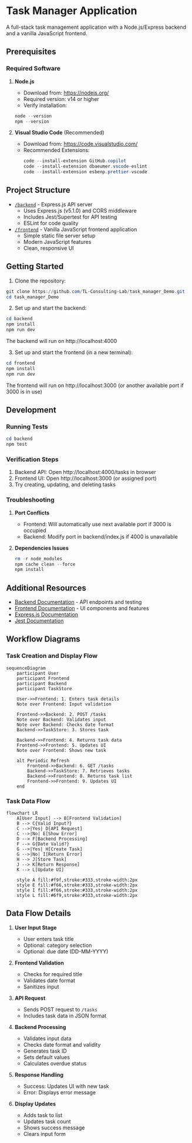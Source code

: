 # Task Manager Application

A full-stack task management application with a Node.js/Express backend and a vanilla JavaScript frontend.

## Prerequisites

### Required Software
1. **Node.js**
   - Download from: https://nodejs.org/
   - Required version: v14 or higher
   - Verify installation:
   ```powershell
   node --version
   npm --version
   ```

2. **Visual Studio Code** (Recommended)
   - Download from: https://code.visualstudio.com/
   - Recommended Extensions:
     ```powershell
     code --install-extension GitHub.copilot
     code --install-extension dbaeumer.vscode-eslint
     code --install-extension esbenp.prettier-vscode
     ```

## Project Structure

- [`/backend`](backend/README.md) - Express.js API server
  - Uses Express.js (v5.1.0) and CORS middleware
  - Includes Jest/Supertest for API testing
  - ESLint for code quality
- [`/frontend`](frontend/README.md) - Vanilla JavaScript frontend application
  - Simple static file server setup
  - Modern JavaScript features
  - Clean, responsive UI

## Getting Started

1. Clone the repository:
```powershell
git clone https://github.com/TL-Consulting-Lab/task_manager_Demo.git
cd task_manager_Demo
```

2. Set up and start the backend:
```powershell
cd backend
npm install
npm run dev
```
The backend will run on http://localhost:4000

3. Set up and start the frontend (in a new terminal):
```powershell
cd frontend
npm install
npm run dev
```
The frontend will run on http://localhost:3000 (or another available port if 3000 is in use)

## Development

### Running Tests
```powershell
cd backend
npm test
```

### Verification Steps
1. Backend API: Open http://localhost:4000/tasks in browser
2. Frontend UI: Open http://localhost:3000 (or assigned port)
3. Try creating, updating, and deleting tasks

### Troubleshooting

1. **Port Conflicts**
   - Frontend: Will automatically use next available port if 3000 is occupied
   - Backend: Modify port in backend/index.js if 4000 is unavailable

2. **Dependencies Issues**
   ```powershell
   rm -r node_modules
   npm cache clean --force
   npm install
   ```

## Additional Resources

- [Backend Documentation](backend/README.md) - API endpoints and testing
- [Frontend Documentation](frontend/README.md) - UI components and features
- [Express.js Documentation](https://expressjs.com/)
- [Jest Documentation](https://jestjs.io/)

## Workflow Diagrams

### Task Creation and Display Flow

```mermaid
sequenceDiagram
    participant User
    participant Frontend
    participant Backend
    participant TaskStore

    User->>Frontend: 1. Enters task details
    Note over Frontend: Input validation
    
    Frontend->>Backend: 2. POST /tasks
    Note over Backend: Validates input
    Note over Backend: Checks date format
    Backend->>TaskStore: 3. Stores task
    
    Backend->>Frontend: 4. Returns task data
    Frontend->>Frontend: 5. Updates UI
    Note over Frontend: Shows new task
    
    alt Periodic Refresh
        Frontend->>Backend: 6. GET /tasks
        Backend->>TaskStore: 7. Retrieves tasks
        Backend->>Frontend: 8. Returns task list
        Frontend->>Frontend: 9. Updates UI
    end
```

### Task Data Flow

```mermaid
flowchart LR
    A[User Input] --> B[Frontend Validation]
    B --> C{Valid Input?}
    C -->|Yes| D[API Request]
    C -->|No| E[Show Error]
    D --> F[Backend Processing]
    F --> G{Date Valid?}
    G -->|Yes| H[Create Task]
    G -->|No| I[Return Error]
    H --> J[Store Task]
    J --> K[Return Response]
    K --> L[Update UI]
    
    style A fill:#f9f,stroke:#333,stroke-width:2px
    style E fill:#f66,stroke:#333,stroke-width:2px
    style I fill:#f66,stroke:#333,stroke-width:2px
    style L fill:#6f9,stroke:#333,stroke-width:2px
```

## Data Flow Details

1. **User Input Stage**
   - User enters task title
   - Optional: category selection
   - Optional: due date (DD-MM-YYYY)

2. **Frontend Validation**
   - Checks for required title
   - Validates date format
   - Sanitizes input

3. **API Request**
   - Sends POST request to `/tasks`
   - Includes task data in JSON format

4. **Backend Processing**
   - Validates input data
   - Checks date format and validity
   - Generates task ID
   - Sets default values
   - Calculates overdue status

5. **Response Handling**
   - Success: Updates UI with new task
   - Error: Displays error message

6. **Display Updates**
   - Adds task to list
   - Updates task count
   - Shows success message
   - Clears input form
